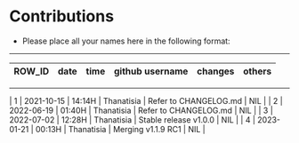 # Contributions

- Please place all your names here in the following format:
-------------------------------------------------------------
| ROW_ID | date | time | github username | changes | others |
|--------|:----:|:----:|:---------------:|:-------:|-------:|
-------------------------------------------------------------
| 1 | 2021-10-15 | 14:14H | Thanatisia | Refer to CHANGELOG.md | NIL |
| 2 | 2022-06-19 | 01:40H | Thanatisia | Refer to CHANGELOG.md | NIL |
| 3 | 2022-07-02 | 12:28H | Thanatisia | Stable release v1.0.0 | NIL |
| 4 | 2023-01-21 | 00:13H | Thanatisia | Merging v1.1.9 RC1    | NIL |
